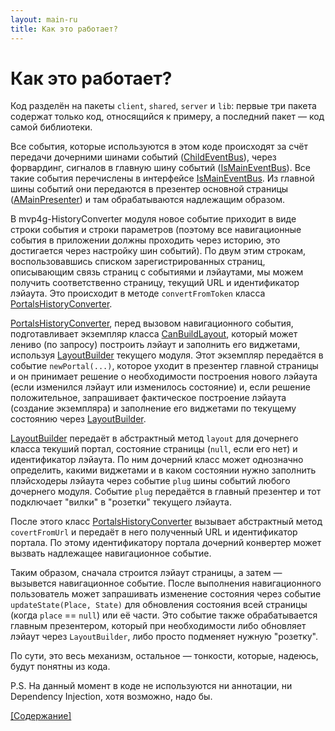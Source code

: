 ```yaml
---
layout: main-ru
title: Как это работает?
---
```


# Как это работает?

Код разделён на пакеты `client`, `shared`, `server` и `lib`: первые три пакета содержат только код, относящийся к примеру, а последний пакет — код самой библиотеки.

Все события, которые используются в этом коде происходят за счёт передачи дочерними шинами событий ([ChildEventBus][]), через форвардинг, сигналов в главную шину событий ([IsMainEventBus][]). Все такие события перечислены в интерфейсе [IsMainEventBus][]. Из главной шины событий они передаются в презентер основной страницы ([AMainPresenter][]) и там обрабатываются надлежащим образом.

В mvp4g-HistoryConverter модуля новое событие приходит в виде строки события и строки параметров (поэтому все навигационные события в приложении должны проходить через историю, это достигается через настройку шин событий). По двум этим строкам, воспользовавшись списком зарегистрированных страниц, описывающим связь страниц с событиями и лэйаутами, мы можем получить соответственно страницу, текущий URL и идентификатор лэйаута. Это происходит в методе `convertFromToken` класса [PortalsHistoryConverter][].

[PortalsHistoryConverter][], перед вызовом навигационного события, подготавливает экземпляр класса [CanBuildLayout][], который может лениво (по запросу) построить лэйаут и заполнить его виджетами, используя [LayoutBuilder][] текущего модуля. Этот экземпляр передаётся в событие `newPortal(...)`, которое уходит в презентер главной страницы и он принимает решение о необходимости построения нового лэйаута (если изменился лэйаут или изменилось состояние) и, если решение положительное, запрашивает фактическое построение лэйаута (создание экземпляра) и заполнение его виджетами по текущему состоянию через [LayoutBuilder][].

[LayoutBuilder][] передаёт в абстрактный метод `layout` для дочернего класса текуший портал, состояние страницы (`null`, если его нет) и идентификатор лэйаута. По ним дочерний класс может однозначно определить, какими виджетами и в каком состоянии нужно заполнить плэйсходеры лэйаута через событие `plug` шины событий любого дочернего модуля. Событие `plug` передаётся в главный презентер и тот подключает "вилки" в "розетки" текущего лэйаута.

После этого класс [PortalsHistoryConverter][] вызывает абстрактный метод `covertFromUrl` и передаёт в него полученный URL и идентификатор портала. По этому идентификатору портала дочерний конвертер может вызвать надлежащее навигационное событие.

Таким образом, сначала строится лэйаут страницы, а затем — вызывется навигационное событие. После выполнения навигационного пользователь может запрашивать изменение состояния через событие `updateState(Place, State)` для обновления состояния всей страницы (когда `place` == `null`) или её части. Это событие также обрабатывается главным презентером, который при необходимости либо обновляет лэйаут через `LayoutBuilder`, либо просто подменяет нужную "розетку".

По сути, это весь механизм, остальное — тонкости, которые, надеюсь, будут понятны из кода.

P.S. На данный момент в коде не используются ни аннотации, ни Dependency Injection, хотя возможно, надо бы.

[[Содержание]](./index-ru.html)

[PortalsHistoryConverter]: https://github.com/shamansir/gwt-mvp4g-layouting/blob/master/name/shamansir/mvp4glayout/client/mvp/PortalsHistoryConverter.java#files
[ChildEventBus]: https://github.com/shamansir/gwt-mvp4g-layouting/blob/master/name/shamansir/mvp4glayout/client/mvp/ChildEventBus.java#files
[IsMainEventBus]: https://github.com/shamansir/gwt-mvp4g-layouting/blob/master/name/shamansir/mvp4glayout/client/mvp/IsMainEventBus.java#files
[AMainPresenter]: https://github.com/shamansir/gwt-mvp4g-layouting/blob/master/name/shamansir/mvp4glayout/client/mvp/AMainPresenter.java#files
[CanBuildLayout]: https://github.com/shamansir/gwt-mvp4g-layouting/blob/master/name/shamansir/mvp4glayout/client/ui/LayoutBuilder.java#L37
[LayoutBuilder]: https://github.com/shamansir/gwt-mvp4g-layouting/blob/master/name/shamansir/mvp4glayout/client/ui/LayoutBuilder.java#files

